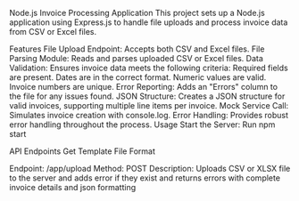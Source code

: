 Node.js Invoice Processing Application
This project sets up a Node.js application using Express.js to handle file uploads and process invoice data from CSV or Excel files.

Features
File Upload Endpoint: Accepts both CSV and Excel files.
File Parsing Module: Reads and parses uploaded CSV or Excel files.
Data Validation: Ensures invoice data meets the following criteria:
Required fields are present.
Dates are in the correct format.
Numeric values are valid.
Invoice numbers are unique.
Error Reporting: Adds an "Errors" column to the file for any issues found.
JSON Structure: Creates a JSON structure for valid invoices, supporting multiple line items per invoice.
Mock Service Call: Simulates invoice creation with console.log.
Error Handling: Provides robust error handling throughout the process.
Usage
Start the Server: Run npm start


API Endpoints
Get Template File Format

Endpoint: /app/upload
Method: POST
Description: Uploads CSV or XLSX file to the server and adds error if they exist and returns errors with complete invoice details and json formatting